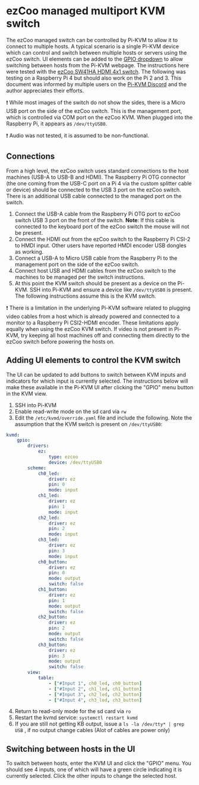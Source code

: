 # ezCoo managed multiport KVM switch

The ezCoo managed switch can be controlled by Pi-KVM to allow it to connect to multiple hosts. A typical scenario is a single Pi-KVM device which can control and switch between multiple hosts or servers using the ezCoo switch. UI elements can be added to the [GPIO dropdown](gpio.md) to allow switching between hosts from the Pi-KVM webpage. The instructions here were tested with the [ezCoo SW41HA HDMI 4x1 switch](https://www.easycoolav.com/products/hdmi20-switch-4x1-with-usb20-kvm-4-port-usbsupport-4k60hz-444-and-hdr-audio-breakout). The following was testing on a Raspberry Pi 4 but should also work on the Pi 2 and 3. This document was informed by multiple users on the [Pi-KVM Discord](https://discord.gg/bpmXfz5) and the author appreciates their efforts.

:exclamation: While most images of the switch do not show the sides, there is a Micro USB port on the side of the ezCoo switch. This is the management port, which is controlled via COM port on the ezCoo KVM.  When plugged into the Raspberry Pi, it appears as `/dev/ttyUSB0`.

:exclamation: Audio was not tested, it is assumed to be non-functional.

## Connections
From a high level, the ezCoo switch uses standard connections to the host machines (USB-A to USB-B and HDMI). The Raspberry Pi OTG connector (the one coming from the USB-C port on a Pi 4 via the custom splitter cable or device) should be connected to the USB 3 port on the ezCoo switch. There is an additional USB cable connected to the managed port on the switch.

1. Connect the USB-A cable from the Raspberry Pi OTG port to ezCoo switch USB 3 port on the front of the switch. **Note**: If this cable is connected to the keyboard port of the ezCoo switch the mouse will not be present.
2. Connect the HDMI out from the ezCoo switch to the Raspberry Pi CSI-2 to HMDI input. Other users have reported HMDI encoder USB dongles as working.
3. Connect a USB-A to Micro USB cable from the Raspberry Pi to the management port on the side of the ezCoo switch.
4. Connect host USB and HDMI cables from the ezCoo switch to the machines to be managed per the switch instructions.
5. At this point the KVM switch should be present as a device on the Pi-KVM. SSH into Pi-KVM and ensure a device like `/dev/ttyUSB0` is present. The following instructions assume this is the KVM switch.

:exclamation: There is a limitation in the underlying Pi-KVM software related to plugging video cables from a host which is already powered and connected to a monitor to a Raspberry Pi CSI2-HDMI encoder. These limitations apply equally when using the ezCoo KVM switch. If video is not present in Pi-KVM, try keeping all host machines off and connecting them directly to the ezCoo switch before powering the hosts on.

## Adding UI elements to control the KVM switch
The UI can be updated to add buttons to switch between KVM inputs and indicators for which input is currently selected.  The instructions below will make these available in the Pi-KVM UI after clicking the "GPIO" menu button in the KVM view.

1. SSH into Pi-KVM
2. Enable read-write mode on the sd card via `rw`
3. Edit the `/etc/kvmd/override.yaml` file and include the following. Note the assumption that the KVM switch is present on `/dev/ttyUSB0`:
```yaml
kvmd:
    gpio:
        drivers:
            ez:
                type: ezcoo
                device: /dev/ttyUSB0
        scheme:
            ch0_led:
                driver: ez
                pin: 0
                mode: input
            ch1_led:
                driver: ez
                pin: 1
                mode: input
            ch2_led:
                driver: ez
                pin: 2
                mode: input
            ch3_led:
                driver: ez
                pin: 3
                mode: input
            ch0_button:
                driver: ez
                pin: 0
                mode: output
                switch: false
            ch1_button:
                driver: ez
                pin: 1
                mode: output
                switch: false
            ch2_button:
                driver: ez
                pin: 2
                mode: output
                switch: false
            ch3_button:
                driver: ez
                pin: 3
                mode: output
                switch: false
        view:
            table:
                - ["#Input 1", ch0_led, ch0_button]
                - ["#Input 2", ch1_led, ch1_button]
                - ["#Input 3", ch2_led, ch2_button]
                - ["#Input 4", ch3_led, ch3_button]
  ```
4. Return to read-only mode for the sd card via `ro`
5. Restart the kvmd service: `systemctl restart kvmd`
6. If you are still not getting KB output, issue a ```ls -la /dev/tty* | grep USB``` , if no output change cables (Alot of cables are power only)

## Switching between hosts in the UI

To switch between hosts, enter the KVM UI and click the "GPIO" menu.  You should see 4 inputs, one of which will have a green circle indicating it is currently selected.  Click the other inputs to change the selected host.
